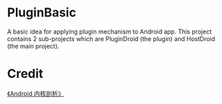 # PluginBasic
A basic idea for applying plugin mechanism to Android app. This project contains 2 sub-projects which are PluginDroid (the plugin) and HostDroid (the main project).

# Credit
[《Android 内核剖析》](https://book.douban.com/subject/6811238/)



